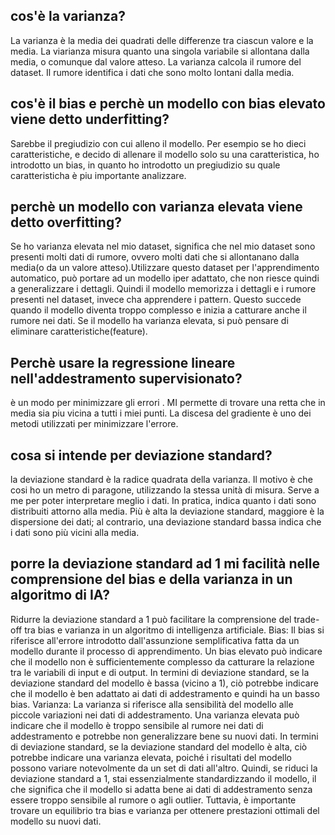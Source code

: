 ## cos'è la varianza?
La varianza è la media dei quadrati delle differenze tra ciascun valore e la media.
La viarianza misura quanto una singola variabile si allontana dalla media, o comunque dal valore 
atteso.
La varianza calcola il rumore del dataset.  Il rumore identifica i dati che sono molto lontani dalla media.

## cos'è il bias e perchè un modello con bias elevato viene detto underfitting?
Sarebbe il pregiudizio con cui alleno il modello. Per esempio se ho dieci caratteristiche, e decido
di allenare il modello solo su una caratteristica, ho introdotto un bias, in quanto ho introdotto
un pregiudizio su quale caratteristicha è piu importante analizzare.

## perchè un modello con varianza elevata viene detto overfitting?
Se ho varianza elevata nel mio dataset, significa che nel mio dataset sono presenti molti dati 
di rumore, ovvero molti dati che si allontanano dalla media(o da un valore atteso).Utilizzare
questo dataset per l'apprendimento automatico, può portare ad un modello iper adattato, che 
non riesce quindi a generalizzare i dettagli. Quindi il modello memorizza i dettagli e i rumore
presenti nel dataset, invece cha apprendere i pattern.
Questo succede quando il modello diventa troppo complesso e inizia a catturare anche il rumore
nei dati. Se il modello ha varianza elevata, si può pensare di eliminare caratteristiche(feature).

## Perchè usare la regressione lineare nell'addestramento supervisionato?
è un modo per minimizzare gli errori . MI permette di trovare una retta che in media
sia piu vicina a tutti i miei punti. La discesa del gradiente è uno dei metodi utilizzati 
per minimizzare l'errore.

## cosa si intende per deviazione standard?
la deviazione standard è la radice quadrata della varianza. Il motivo è che cosi ho un metro di paragone, utilizzando la stessa unità di misura.
Serve a me per poter interpretare meglio i dati.
In pratica, indica quanto i dati sono distribuiti attorno alla media. Più è alta la deviazione standard, maggiore è la dispersione dei dati; al contrario, una deviazione standard bassa indica che i dati sono più vicini alla media.

## porre la deviazione standard ad 1 mi facilità nelle comprensione del bias e della varianza in un algoritmo di IA?
Ridurre la deviazione standard a 1 può facilitare la comprensione del trade-off tra bias e varianza in un algoritmo di intelligenza artificiale.
Bias: Il bias si riferisce all'errore introdotto dall'assunzione semplificativa fatta da un modello durante il processo di apprendimento. Un bias elevato può indicare che il modello non è sufficientemente complesso da catturare la relazione tra le variabili di input e di output. In termini di deviazione standard, se la deviazione standard del modello è bassa (vicino a 1), ciò potrebbe indicare che il modello è ben adattato ai dati di addestramento e quindi ha un basso bias.
Varianza: La varianza si riferisce alla sensibilità del modello alle piccole variazioni nei dati di addestramento. Una varianza elevata può indicare che il modello è troppo sensibile al rumore nei dati di addestramento e potrebbe non generalizzare bene su nuovi dati. In termini di deviazione standard, se la deviazione standard del modello è alta, ciò potrebbe indicare una varianza elevata, poiché i risultati del modello possono variare notevolmente da un set di dati all'altro.
Quindi, se riduci la deviazione standard a 1, stai essenzialmente standardizzando il modello, il che significa che il modello si adatta bene ai dati di addestramento senza essere troppo sensibile al rumore o agli outlier. Tuttavia, è importante trovare un equilibrio tra bias e varianza per ottenere prestazioni ottimali del modello su nuovi dati.
